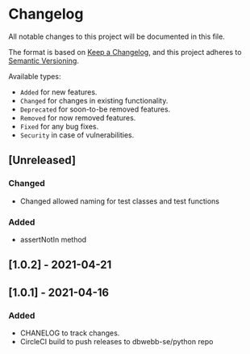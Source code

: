# Changelog
All notable changes to this project will be documented in this file.

The format is based on [Keep a Changelog](https://keepachangelog.com/en/1.0.0/),
and this project adheres to [Semantic Versioning](https://semver.org/spec/v2.0.0.html).

Available types:

- `Added` for new features.
- `Changed` for changes in existing functionality.
- `Deprecated` for soon-to-be removed features.
- `Removed` for now removed features.
- `Fixed` for any bug fixes.
- `Security` in case of vulnerabilities.

## [Unreleased]
### Changed
- Changed allowed naming for test classes and test functions
### Added
- assertNotIn method

## [1.0.2] - 2021-04-21


## [1.0.1] - 2021-04-16
### Added
- CHANELOG to track changes.
- CircleCI build to push releases to dbwebb-se/python repo
